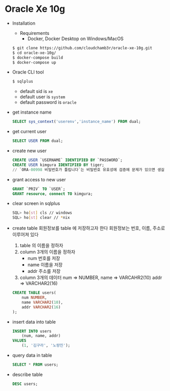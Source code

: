 # Oracle Xe 10g

- Installation
    - Requirements 
        - Docker, Docker Desktop on Windows/MacOS 
    ```bash
    $ git clone https://github.com/cloudchamb3r/oracle-xe-10g.git
    $ cd oracle-xe-10g/
    $ docker-compose build
    $ docker-compose up
    ```
- Oracle CLI tool
    ```bash
    $ sqlplus
    ```
    - default sid is `xe`  
    - default user is `system`  
    - default password is `oracle` 


- get instance name
    ```sql
    SELECT sys_context('userenv','instance_name') FROM dual;
    ```
- get current user
    ```sql
    SELECT USER FROM dual;
    ```

- create new user 
    ```sql
    CREATE USER `USERNAME` IDENTIFIED BY `PASSWORD`;
    CREATE USER kimgura IDENTIFIED BY tiger;
    // `ORA-00998 비밀번호가 틀립니다`는 비밀번호 유효성에 검증에 문제가 있으면 생길 수 있다
    ```
- grant access to new user
    ```sql
    GRANT `PRIV` TO `USER`; 
    GRANT resource, connect TO kimgura;
    ```

- clear screen in sqlplus
    ```bash
    SQL> ho[st] cls // windows
    SQL> ho[st] clear // *nix
    ```
- create table 
    회원정보를 table 에 저장하고자 한다
    회원정보는 번호, 이름, 주소로 이루어져 있다

    1. table 의 이름을 정하자
    2. column 3개의 이름을 정하자 
        - num
            번호를 저장
        - name
            이름을 저장
        - addr
            주소를 저장
    3. column 3개의 데이터
        num => NUMBER,
        name => VARCAHR2(10)
        addr => VARCHAR2(16) 

    ```sql
    CREATE TABLE users(
        num NUMBER, 
        name VARCHAR2(10), 
        addr VARCHAR2(16)
    );
    ```
- insert data into table
    ```sql
    INSERT INTO users
        (num, name, addr) 
    VALUES 
        (1, '김구라', '노량진');
    ```
- query data in table 
    ```sql
    SELECT * FROM users;
    ```
- describe table
    ```sql
    DESC users; 
    ```
